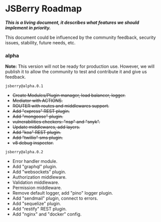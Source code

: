# JSBerry Roadmap

***This is a living document, it describes what features we should implement in priority.***

This document could be influenced by the community feedback, security issues, stability, future needs, etc.

### alpha

**Note:** This version will not be ready for production use. However, we will publish it to allow the community to test and contribute it and give us feedback.

`jsberry@alpha.0.1`
* ~~Create Modules/Plugin manager, load balancer, logger.~~
* ~~Mediator with ACTIONS.~~
* ~~ROUTER with routes and middlewares support.~~
* ~~Add "express" REST plugin.~~
* ~~Add "mongoose" plugin.~~
* ~~vulnerabilities checkers: "nsp" and "snyk".~~
* ~~Update middlewares, add layers.~~
* ~~Add "koa" REST plugin.~~
* ~~Add "twillio" sms plugin.~~
* ~~v8 debug inspector.~~

`jsberry@alpha.0.2`
* Error handler module.
* Add "graphql" plugin.
* Add "websockets" plugin.
* Authorization middleware.
* Validation middleware.
* Permission middleware.
* Remove default logger, add "pino" logger plugin.
* Add "sendmail" plugin, connect to errors.
* Add "sequelize" plugin.
* Add "restify" REST plugin.
* Add "nginx" and "docker" config.
